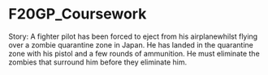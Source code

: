 # F20GP_Coursework
Story: A fighter pilot has been forced to eject from his airplanewhilst flying over a zombie quarantine zone in Japan.
He has landed in the quarantine zone with his pistol and a few rounds of ammunition.
He must eliminate the zombies that surround him before they eliminate him.
